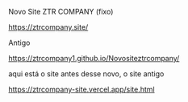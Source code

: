 <a>Novo Site ZTR COMPANY (fixo)</a>

https://ztrcompany.site/


<a>Antigo</a>

https://ztrcompany1.github.io/Novositeztrcompany/

<a>aqui está o site antes desse novo, o site antigo</a>

https://ztrcompany-site.vercel.app/site.html
